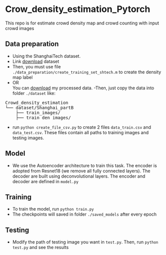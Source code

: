 # Crow_density_estimation_Pytorch
This repo is for estimate crowd density map and crowd counting with input crowd images

## Data preparation
- Using the ShanghaiTech dataset.
- Link [download](https://www.kaggle.com/tthien/shanghaitech) dataset
- Then, you must use file ```./data_preparation/create_training_set_shtech.m``` to create the density map label
- OR <br>
You can [download](https://drive.google.com/open?id=18jMLVGZrAwuq9p2PY0wlgl0MN_mQXoin) my processed data.
-Then, just copy the data into folder ```./dataset``` like:
<pre>
Crowd_density_estimation
└── dataset/Shanghai_partB
    ├── train_images/
    ├── train_den_images/
</pre>
- run ```python create_file_csv.py``` to create 2 files ```data_train.csv``` and ```data_test.csv```. These files contain all paths to training images and testing images.
## Model
- We use the Autoencoder architecture to train this task. The encoder is adopted from Resnet18 (we remove all fully connected layers). The decoder are built using deconvolutional layers. The encoder and decoder are defined in ```model.py```
## Training
- To train the model, run ```python train.py```
- The checkpoints will saved in folder ```./saved_models``` after every epoch
## Testing
- Modify the path of testing image you want in ```test.py```. Then, run ```python test.py``` and see the results
